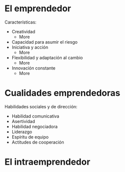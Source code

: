 # El emprendedor

Características:
- Creatividad
    - More  
- Capacidad para asumir el riesgo
- Iniciativa y acción
    - More
- Flexibilidad y adaptación al cambio
    - More
- Innovación constante
    - More

# Cualidades emprendedoras

Habilidades sociales y de dirección:
- Habilidad comunicativa
- Asertividad
- Habilidad negociadora
- Liderazgo
- Espíritu de equipo
- Actitudes de cooperación

# El intraemprendedor


